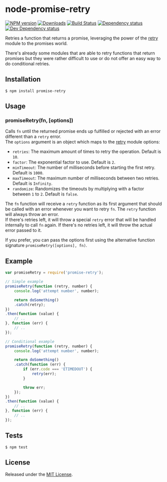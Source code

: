 # node-promise-retry

[![NPM version][npm-image]][npm-url] [![Downloads][downloads-image]][npm-url] [![Build Status][travis-image]][travis-url] [![Dependency status][david-dm-image]][david-dm-url] [![Dev Dependency status][david-dm-dev-image]][david-dm-dev-url]

[npm-url]:https://npmjs.org/package/promise-retry

[downloads-image]:http://img.shields.io/npm/dm/promise-retry.svg

[npm-image]:http://img.shields.io/npm/v/promise-retry.svg

[travis-url]:https://travis-ci.org/IndigoUnited/node-promise-retry

[travis-image]:http://img.shields.io/travis/IndigoUnited/node-promise-retry/master.svg

[david-dm-url]:https://david-dm.org/IndigoUnited/node-promise-retry

[david-dm-image]:https://img.shields.io/david/IndigoUnited/node-promise-retry.svg

[david-dm-dev-url]:https://david-dm.org/IndigoUnited/node-promise-retry#info=devDependencies

[david-dm-dev-image]:https://img.shields.io/david/dev/IndigoUnited/node-promise-retry.svg

Retries a function that returns a promise, leveraging the power of the [retry](https://github.com/tim-kos/node-retry)
module to the promises world.

There's already some modules that are able to retry functions that return promises but they were rather difficult to use
or do not offer an easy way to do conditional retries.

## Installation

`$ npm install promise-retry`

## Usage

### promiseRetry(fn, [options])

Calls `fn` until the returned promise ends up fulfilled or rejected with an error different than a `retry` error.   
The `options` argument is an object which maps to the [retry](https://github.com/tim-kos/node-retry) module options:

- `retries`: The maximum amount of times to retry the operation. Default is `10`.
- `factor`: The exponential factor to use. Default is `2`.
- `minTimeout`: The number of milliseconds before starting the first retry. Default is `1000`.
- `maxTimeout`: The maximum number of milliseconds between two retries. Default is `Infinity`.
- `randomize`: Randomizes the timeouts by multiplying with a factor between `1` to `2`. Default is `false`.

The `fn` function will receive a `retry` function as its first argument that should be called with an error whenever you
want to retry `fn`. The `retry` function will always throw an error.   
If there's retries left, it will throw a special `retry` error that will be handled internally to call `fn` again. If
there's no retries left, it will throw the actual error passed to it.

If you prefer, you can pass the options first using the alternative function signature `promiseRetry([options], fn)`.

## Example

```js
var promiseRetry = require('promise-retry');

// Simple example
promiseRetry(function (retry, number) {
    console.log('attempt number', number);

    return doSomething()
    .catch(retry);
})
.then(function (value) {
    // ..
}, function (err) {
    // ..
});

// Conditional example
promiseRetry(function (retry, number) {
    console.log('attempt number', number);

    return doSomething()
    .catch(function (err) {
        if (err.code === 'ETIMEDOUT') {
            retry(err);
        }

        throw err;
    });
})
.then(function (value) {
    // ..
}, function (err) {
    // ..
});
```

## Tests

`$ npm test`

## License

Released under the [MIT License](http://www.opensource.org/licenses/mit-license.php).
